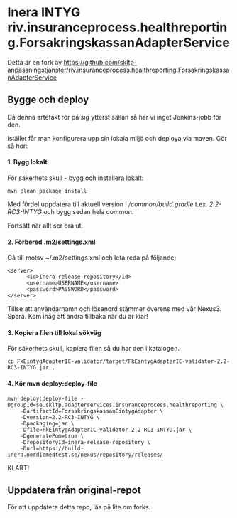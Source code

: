 # Inera INTYG riv.insuranceprocess.healthreporting.ForsakringskassanAdapterService

Detta är en fork av https://github.com/skltp-anpassningstjanster/riv.insuranceprocess.healthreporting.ForsakringskassanAdapterService

## Bygge och deploy
Då denna artefakt rör på sig ytterst sällan så har vi inget Jenkins-jobb för den.

Istället får man konfigurera upp sin lokala miljö och deploya via maven. Gör så hör:

#### 1. Bygg lokalt
För säkerhets skull - bygg och installera lokalt:

    mvn clean package install
    
Med fördel uppdatera till aktuell version i _/common/build.gradle_ t.ex. _2.2-RC3-INTYG_ och bygg sedan hela common.

Fortsätt när allt ser bra ut.

#### 2. Förbered .m2/settings.xml

Gå till motsv ~/.m2/settings.xml och leta reda på följande:

    <server>
          <id>inera-release-repository</id>
          <username>USERNAME</username>
          <password>PASSWORD</password>
    </server>

Tillse att användarnamn och lösenord stämmer överens med vår Nexus3. Spara. Kom ihåg att ändra tillbaka när du är klar!

#### 3. Kopiera filen till lokal sökväg
För säkerhets skull, kopiera filen så du har den i katalogen.

    cp FkEintygAdapterIC-validator/target/FkEintygAdapterIC-validator-2.2-RC3-INTYG.jar .

#### 4. Kör mvn deploy:deploy-file

    mvn deploy:deploy-file -DgroupId=se.skltp.adapterservices.insuranceprocess.healthreporting \
        -DartifactId=ForsakringskassanEintygAdapter \
        -Dversion=2.2-RC3-INTYG \
        -Dpackaging=jar \
        -Dfile=FkEintygAdapterIC-validator-2.2-RC3-INTYG.jar \
        -DgeneratePom=true \
        -DrepositoryId=inera-release-repository \
        -Durl=https://build-inera.nordicmedtest.se/nexus/repository/releases/
        
        
KLART!

## Uppdatera från original-repot
För att uppdatera detta repo, läs på lite om forks.


